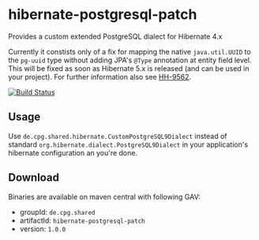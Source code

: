 # hibernate-postgresql-patch
Provides a custom extended PostgreSQL dialect for Hibernate 4.x

Currently it constists only of a fix for mapping the native `java.util.UUID` to the `pg-uuid` type without adding
JPA's `@Type` annotation at entity field level. This will be fixed as soon as Hibernate 5.x is released (and can
be used in your project). For further information also see [HH-9562](https://hibernate.atlassian.net/browse/HHH-9562).

[![Build Status](https://api.travis-ci.org/xpensum/hibernate-postgresql-patch.svg?branch=master)](https://travis-ci.org/xpensum/hibernate-postgresql-patch)

## Usage

Use `de.cpg.shared.hibernate.CustomPostgreSQL9Dialect` instead of standard `org.hibernate.dialect.PostgreSQL9Dialect`
in your application's hibernate configuration an you're done.

## Download

Binaries are available on maven central with following GAV:

- groupId: `de.cpg.shared`
- artifactId: `hibernate-postgresql-patch`
- version: `1.0.0`
